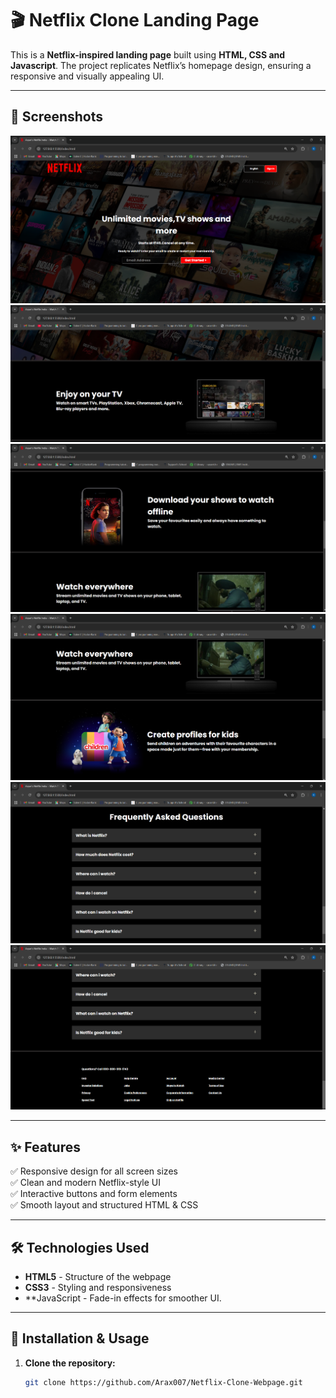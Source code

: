 # 🎬 Netflix Clone Landing Page  

This is a **Netflix-inspired landing page** built using **HTML, CSS and Javascript**. The project replicates Netflix’s homepage design, ensuring a responsive and visually appealing UI.  

---

## 📸 Screenshots  
![Screenshot 1](https://github.com/Arax007/Netflix-Clone-Webpage/blob/7a81c8ad60f1aaa18c58bd929f7f8511abccb42c/Screenshot%202025-02-04%20202237.png)  
![Screenshot 2](https://github.com/Arax007/Netflix-Clone-Webpage/blob/f0e432eb10c8bdf970bf9878c475ad53b2558806/Screenshot%202025-02-04%20202303.png)  
![Screenshot 3](https://github.com/Arax007/Netflix-Clone-Webpage/blob/73704fe08cf886a3eadea8990243b3283089e255/Screenshot%202025-02-04%20202319.png)  
![Screenshot 4](https://github.com/Arax007/Netflix-Clone-Webpage/blob/73704fe08cf886a3eadea8990243b3283089e255/Screenshot%202025-02-04%20202327.png)  
![Screenshot 5](https://github.com/Arax007/Netflix-Clone-Webpage/blob/73704fe08cf886a3eadea8990243b3283089e255/Screenshot%202025-02-04%20202340.png)  
![Screenshot 6](https://github.com/Arax007/Netflix-Clone-Webpage/blob/73704fe08cf886a3eadea8990243b3283089e255/Screenshot%202025-02-04%20202347.png)  

---

## ✨ Features  
✅ Responsive design for all screen sizes  
✅ Clean and modern Netflix-style UI  
✅ Interactive buttons and form elements  
✅ Smooth layout and structured HTML & CSS 

---

## 🛠️ Technologies Used  
- **HTML5** - Structure of the webpage  
- **CSS3** - Styling and responsiveness
- **JavaScript - Fade-in effects for smoother UI.

---

## 📂 Installation & Usage  
1. **Clone the repository:**  
   ```bash
   git clone https://github.com/Arax007/Netflix-Clone-Webpage.git
